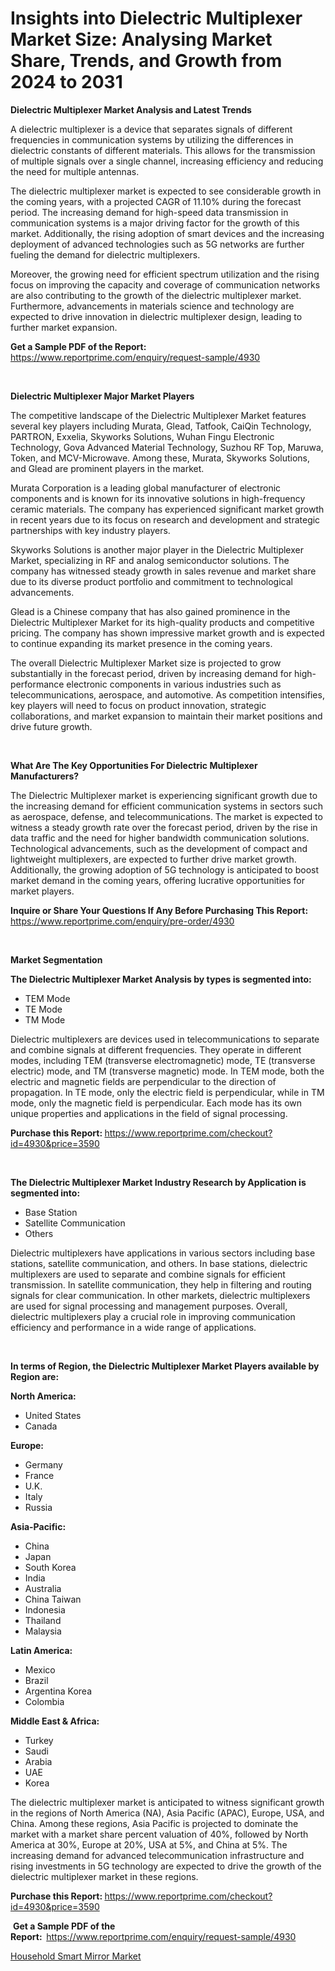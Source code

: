 <p><h1>Insights into Dielectric Multiplexer Market Size: Analysing Market Share, Trends, and Growth from 2024 to 2031</h1></p><p><strong>Dielectric Multiplexer Market Analysis and Latest Trends</strong></p>
<p><p>A dielectric multiplexer is a device that separates signals of different frequencies in communication systems by utilizing the differences in dielectric constants of different materials. This allows for the transmission of multiple signals over a single channel, increasing efficiency and reducing the need for multiple antennas.</p><p>The dielectric multiplexer market is expected to see considerable growth in the coming years, with a projected CAGR of 11.10% during the forecast period. The increasing demand for high-speed data transmission in communication systems is a major driving factor for the growth of this market. Additionally, the rising adoption of smart devices and the increasing deployment of advanced technologies such as 5G networks are further fueling the demand for dielectric multiplexers.</p><p>Moreover, the growing need for efficient spectrum utilization and the rising focus on improving the capacity and coverage of communication networks are also contributing to the growth of the dielectric multiplexer market. Furthermore, advancements in materials science and technology are expected to drive innovation in dielectric multiplexer design, leading to further market expansion.</p></p>
<p><strong>Get a Sample PDF of the Report:&nbsp;</strong> <a href="https://www.reportprime.com/enquiry/request-sample/4930">https://www.reportprime.com/enquiry/request-sample/4930</a></p>
<p>&nbsp;</p>
<p><strong>Dielectric Multiplexer Major Market Players</strong></p>
<p><p>The competitive landscape of the Dielectric Multiplexer Market features several key players including Murata, Glead, Tatfook, CaiQin Technology, PARTRON, Exxelia, Skyworks Solutions, Wuhan Fingu Electronic Technology, Gova Advanced Material Technology, Suzhou RF Top, Maruwa, Token, and MCV-Microwave. Among these, Murata, Skyworks Solutions, and Glead are prominent players in the market.</p><p>Murata Corporation is a leading global manufacturer of electronic components and is known for its innovative solutions in high-frequency ceramic materials. The company has experienced significant market growth in recent years due to its focus on research and development and strategic partnerships with key industry players.</p><p>Skyworks Solutions is another major player in the Dielectric Multiplexer Market, specializing in RF and analog semiconductor solutions. The company has witnessed steady growth in sales revenue and market share due to its diverse product portfolio and commitment to technological advancements.</p><p>Glead is a Chinese company that has also gained prominence in the Dielectric Multiplexer Market for its high-quality products and competitive pricing. The company has shown impressive market growth and is expected to continue expanding its market presence in the coming years.</p><p>The overall Dielectric Multiplexer Market size is projected to grow substantially in the forecast period, driven by increasing demand for high-performance electronic components in various industries such as telecommunications, aerospace, and automotive. As competition intensifies, key players will need to focus on product innovation, strategic collaborations, and market expansion to maintain their market positions and drive future growth.</p></p>
<p>&nbsp;</p>
<p><strong>What Are The Key Opportunities For Dielectric Multiplexer Manufacturers?</strong></p>
<p><p>The Dielectric Multiplexer market is experiencing significant growth due to the increasing demand for efficient communication systems in sectors such as aerospace, defense, and telecommunications. The market is expected to witness a steady growth rate over the forecast period, driven by the rise in data traffic and the need for higher bandwidth communication solutions. Technological advancements, such as the development of compact and lightweight multiplexers, are expected to further drive market growth. Additionally, the growing adoption of 5G technology is anticipated to boost market demand in the coming years, offering lucrative opportunities for market players.</p></p>
<p><strong>Inquire or Share Your Questions If Any Before Purchasing This Report:</strong> <a href="https://www.reportprime.com/enquiry/pre-order/4930">https://www.reportprime.com/enquiry/pre-order/4930</a></p>
<p>&nbsp;</p>
<p><strong>Market Segmentation</strong></p>
<p><strong>The Dielectric Multiplexer Market Analysis by types is segmented into:</strong></p>
<p><ul><li>TEM Mode</li><li>TE Mode</li><li>TM Mode</li></ul></p>
<p><p>Dielectric multiplexers are devices used in telecommunications to separate and combine signals at different frequencies. They operate in different modes, including TEM (transverse electromagnetic) mode, TE (transverse electric) mode, and TM (transverse magnetic) mode. In TEM mode, both the electric and magnetic fields are perpendicular to the direction of propagation. In TE mode, only the electric field is perpendicular, while in TM mode, only the magnetic field is perpendicular. Each mode has its own unique properties and applications in the field of signal processing.</p></p>
<p><strong>Purchase this Report:&nbsp;</strong><a href="https://www.reportprime.com/checkout?id=4930&price=3590">https://www.reportprime.com/checkout?id=4930&price=3590</a></p>
<p>&nbsp;</p>
<p><strong>The Dielectric Multiplexer Market Industry Research by Application is segmented into:</strong></p>
<p><ul><li>Base Station</li><li>Satellite Communication</li><li>Others</li></ul></p>
<p><p>Dielectric multiplexers have applications in various sectors including base stations, satellite communication, and others. In base stations, dielectric multiplexers are used to separate and combine signals for efficient transmission. In satellite communication, they help in filtering and routing signals for clear communication. In other markets, dielectric multiplexers are used for signal processing and management purposes. Overall, dielectric multiplexers play a crucial role in improving communication efficiency and performance in a wide range of applications.</p></p>
<p>&nbsp;</p>
<p><strong>In terms of Region, the Dielectric Multiplexer Market Players available by Region are:</strong></p>
<p>
    <p> <strong> North America: </strong>
        <ul>
            <li>United States</li>
            <li>Canada</li>
        </ul>
        </p> 
    <p> <strong> Europe: </strong>
        <ul>
            <li>Germany</li>
            <li>France</li>
            <li>U.K.</li>
            <li>Italy</li>
            <li>Russia</li>
        </ul>
        </p> 
    <p> <strong> Asia-Pacific: </strong>
        <ul>
            <li>China</li>
            <li>Japan</li>
            <li>South Korea</li>
            <li>India</li>
            <li>Australia</li>
            <li>China Taiwan</li>
            <li>Indonesia</li>
            <li>Thailand</li>
            <li>Malaysia</li>
        </ul>
        </p> 
    <p> <strong> Latin America: </strong>
        <ul>
            <li>Mexico</li>
            <li>Brazil</li>
            <li>Argentina Korea</li>
            <li>Colombia</li>
        </ul>
        </p> 
    <p> <strong> Middle East & Africa: </strong>
        <ul>
            <li>Turkey</li>
            <li>Saudi</li>
            <li>Arabia</li>
            <li>UAE</li>
            <li>Korea</li>
        </ul>
    </p>
    </p>
<p><p>The dielectric multiplexer market is anticipated to witness significant growth in the regions of North America (NA), Asia Pacific (APAC), Europe, USA, and China. Among these regions, Asia Pacific is projected to dominate the market with a market share percent valuation of 40%, followed by North America at 30%, Europe at 20%, USA at 5%, and China at 5%. The increasing demand for advanced telecommunication infrastructure and rising investments in 5G technology are expected to drive the growth of the dielectric multiplexer market in these regions.</p></p>
<p><strong>Purchase this Report: </strong><a href="https://www.reportprime.com/checkout?id=4930&price=3590">https://www.reportprime.com/checkout?id=4930&price=3590</a></p>
<p>&nbsp;<strong>Get a Sample PDF of the Report:&nbsp;&nbsp;</strong><a href="https://www.reportprime.com/enquiry/request-sample/4930">https://www.reportprime.com/enquiry/request-sample/4930</a></p>
<p><strong></strong></p>
<p><p><a href="https://github.com/sofayahoo2023/Market-Research-Report-List-3/blob/main/household-smart-mirror-market.md">Household Smart Mirror Market</a></p></p>